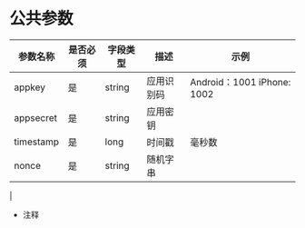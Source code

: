 # 公共参数

| 参数名称 | 是否必须 | 字段类型 | 描述 | 示例 |
| ----- | ----- | ----- | ----- | ----- |
| appkey | 是 | string | 应用识别码 | Android：1001 iPhone: 1002 |
| appsecret | 是 | string | 应用密钥 | |
| timestamp | 是 | long | 时间戳 | 毫秒数 |
| nonce | 是 | string | 随机字串 |
| 

* 注释
